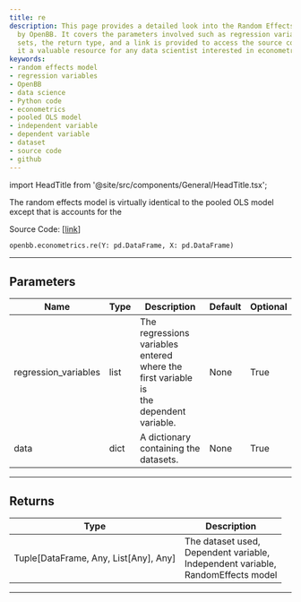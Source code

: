 ```yaml
---
title: re
description: This page provides a detailed look into the Random Effects Model developed
  by OpenBB. It covers the parameters involved such as regression variables and data
  sets, the return type, and a link is provided to access the source code, making
  it a valuable resource for any data scientist interested in econometrics.
keywords:
- random effects model
- regression variables
- OpenBB
- data science
- Python code
- econometrics
- pooled OLS model
- independent variable
- dependent variable
- dataset
- source code
- github
---
```


import HeadTitle from '@site/src/components/General/HeadTitle.tsx';

<HeadTitle title="econometrics.re - Reference | OpenBB SDK Docs" />

The random effects model is virtually identical to the pooled OLS model except that is accounts for the

Source Code: [[link](https://github.com/OpenBB-finance/OpenBBTerminal/tree/main/openbb_terminal/econometrics/regression_model.py#L276)]

```python
openbb.econometrics.re(Y: pd.DataFrame, X: pd.DataFrame)
```

---

## Parameters

| Name | Type | Description | Default | Optional |
| ---- | ---- | ----------- | ------- | -------- |
| regression_variables | list | The regressions variables entered where the first variable is<br/>the dependent variable. | None | True |
| data | dict | A dictionary containing the datasets. | None | True |


---

## Returns

| Type | Description |
| ---- | ----------- |
| Tuple[DataFrame, Any, List[Any], Any] | The dataset used,<br/>Dependent variable,<br/>Independent variable,<br/>RandomEffects model |
---
